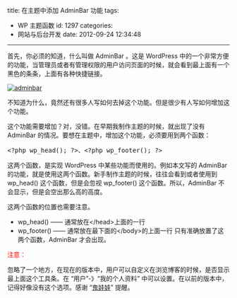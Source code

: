 title: 在主题中添加 AdminBar 功能
tags:
  - WP 主题函数
id: 1297
categories:
  - 网站与后台开发
date: 2012-09-24 12:34:48

---

首先，你必须的知道，什么叫做 AdminBar 。这是 WordPress 中的一个非常方便的功能，当管理员或者有管理权限的用户访问页面的时候，就会看到最上面有一个黑色的条条，上面有各种快捷链接。

[![adminbar](https://qxzm-cdn.sapi.work/blog/2012/09/Unnamed-QQ-Screenshot20120924122559.jpg "adminbar")](https://qxzm-cdn.sapi.work/blog/2012/09/Unnamed-QQ-Screenshot20120924122559.jpg)

不知道为什么，竟然还有很多人写如何去掉这个功能。但是很少有人写如何增加这个功能。

这个功能需要增加？对，没错。在早期我制作主题的时候，就出现了没有 AdminBar 的情况。要想在主题中，增加这个功能，必须要用到两个函数：

<pre>&lt;?php wp_head(); ?&gt;、&lt;?php wp_footer(); ?&gt;</pre>

这两个函数，是实现 WordPress 中某些功能而使用的。例如本文写的 AdminBar 的功能，就是使用这两个函数。新手制作主题的时候，往往会看到或者使用到 wp_head() 这个函数，但是会忽视 wp_footer() 这个函数。所以，AdminBar 不会显示，但是会空出那么高的高度。

这两个函数的位置也需要注意。

- wp_head() —— 通常放在&lt;/head&gt;上面的一行
- wp_footer() —— 通常放在最下面的&lt;/body&gt;的上面一行
  只有准确放置了这两个函数，AdminBar 才会出现。

<span style="color: #ff0000;">注意：</span>

忽略了一个地方，在现在的版本中，用户可以自定义在浏览博客的时候，是否显示最上面这个工具条。在 “用户”-》“我的个人资料” 中可以设置。在以前的版本中，记得好像没有这个选项。感谢 “[鬼娃娃](http://www.linyousai.cn/)” 提醒。
